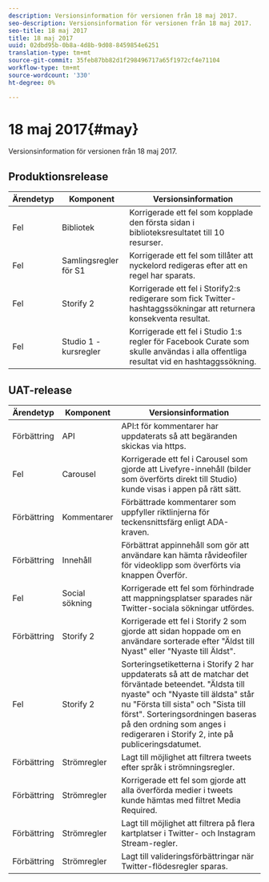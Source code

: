```yaml
---
description: Versionsinformation för versionen från 18 maj 2017.
seo-description: Versionsinformation för versionen från 18 maj 2017.
seo-title: 18 maj 2017
title: 18 maj 2017
uuid: 02dbd95b-0b8a-4d8b-9d08-8459854e6251
translation-type: tm+mt
source-git-commit: 35feb87bb82d1f298496717a65f1972cf4e71104
workflow-type: tm+mt
source-wordcount: '330'
ht-degree: 0%

---
```



# 18 maj 2017{#may}

Versionsinformation för versionen från 18 maj 2017.

## Produktionsrelease

| **Ärendetyp** | **Komponent** | **Versionsinformation** |
|---|---|---|
| Fel | Bibliotek | Korrigerade ett fel som kopplade den första sidan i biblioteksresultatet till 10 resurser. |
| Fel | Samlingsregler för S1 | Korrigerade ett fel som tillåter att nyckelord redigeras efter att en regel har sparats. |
| Fel | Storify 2 | Korrigerade ett fel i Storify2:s redigerare som fick Twitter-hashtaggssökningar att returnera konsekventa resultat. |
| Fel | Studio 1 - kursregler | Korrigerade ett fel i Studio 1:s regler för Facebook Curate som skulle användas i alla offentliga resultat vid en hashtaggssökning. |

## UAT-release

| **Ärendetyp** | **Komponent** | **Versionsinformation** |
|---|---|---|
| Förbättring | API | API:t för kommentarer har uppdaterats så att begäranden skickas via https. |
| Fel | Carousel | Korrigerade ett fel i Carousel som gjorde att Livefyre-innehåll (bilder som överförts direkt till Studio) kunde visas i appen på rätt sätt. |
| Förbättring | Kommentarer | Förbättrade kommentarer som uppfyller riktlinjerna för teckensnittsfärg enligt ADA-kraven. |
| Förbättring | Innehåll | Förbättrat appinnehåll som gör att användare kan hämta råvideofiler för videoklipp som överförts via knappen Överför. |
| Fel | Social sökning | Korrigerade ett fel som förhindrade att mappningsplatser sparades när Twitter-sociala sökningar utfördes. |
| Förbättring | Storify 2 | Korrigerade ett fel i Storify 2 som gjorde att sidan hoppade om en användare sorterade efter &quot;Äldst till Nyast&quot; eller &quot;Nyaste till Äldst&quot;. |
| Fel | Storify 2 | Sorteringsetiketterna i Storify 2 har uppdaterats så att de matchar det förväntade beteendet. &quot;Äldsta till nyaste&quot; och &quot;Nyaste till äldsta&quot; står nu &quot;Första till sista&quot; och &quot;Sista till först&quot;. Sorteringsordningen baseras på den ordning som anges i redigeraren i Storify 2, inte på publiceringsdatumet. |
| Förbättring | Strömregler | Lagt till möjlighet att filtrera tweets efter språk i strömningsregler. |
| Förbättring | Strömregler | Korrigerade ett fel som gjorde att alla överförda medier i tweets kunde hämtas med filtret Media Required. |
| Förbättring | Strömregler | Lagt till möjlighet att filtrera på flera kartplatser i Twitter- och Instagram Stream-regler. |
| Förbättring | Strömregler | Lagt till valideringsförbättringar när Twitter-flödesregler sparas. |

